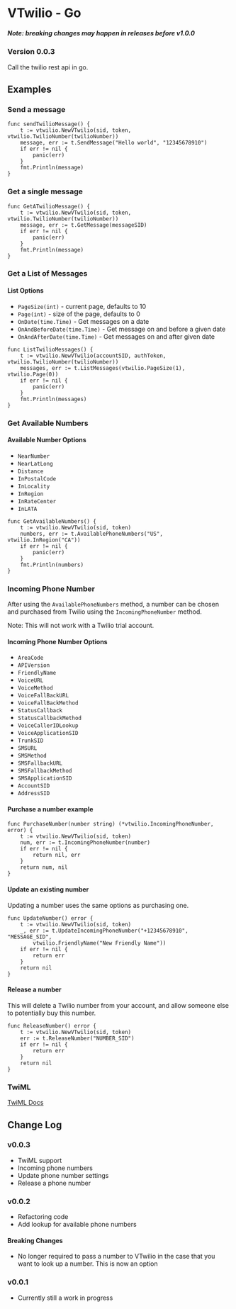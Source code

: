 # VTwilio - Go
#####  Note: breaking changes may happen in releases before v1.0.0
### Version 0.0.3
Call the twilio rest api in go.

## Examples
### Send a message
```
func sendTwilioMessage() {
	t := vtwilio.NewVTwilio(sid, token, vtwilio.TwilioNumber(twilioNumber))
	message, err := t.SendMessage("Hello world", "12345678910")
	if err != nil {
		panic(err)
	}
	fmt.Println(message)
}
```

### Get a single message
```
func GetATwilioMessage() {
	t := vtwilio.NewVTwilio(sid, token, vtwilio.TwilioNumber(twilioNumber))
	message, err := t.GetMessage(messageSID)
	if err != nil {
		panic(err)
	}
	fmt.Println(message)
}
```

### Get a List of Messages
#### List Options
- `PageSize(int)` - current page, defaults to 10
- `Page(int)` - size of the page, defaults to 0
- `OnDate(time.Time)` - Get messages on a date
- `OnAndBeforeDate(time.Time)` - Get message on and before a given date
- `OnAndAfterDate(time.Time)` - Get messages on and after given date
```
func ListTwilioMessages() {
	t := vtwilio.NewVTwilio(accountSID, authToken, vtwilio.TwilioNumber(twilioNumber))
	messages, err := t.ListMessages(vtwilio.PageSize(1), vtwilio.Page(0))
	if err != nil {
		panic(err)
	}
	fmt.Println(messages)
}
```

### Get Available Numbers
#### Available Number Options
- `NearNumber`
- `NearLatLong`
- `Distance`
- `InPostalCode`
- `InLocality`
- `InRegion`
- `InRateCenter`
- `InLATA`

```
func GetAvailableNumbers() {
	t := vtwilio.NewVTwilio(sid, token)
	numbers, err := t.AvailablePhoneNumbers("US", vtwilio.InRegion("CA"))
	if err != nil {
		panic(err)
	}
	fmt.Println(numbers)
}
```
### Incoming Phone Number
After using the `AvailablePhoneNumbers` method, a number can be chosen and purchased from Twilio using the `IncomingPhoneNumber` method.

Note: This will not work with a Twilio trial account.
#### Incoming Phone Number Options
- `AreaCode`
- `APIVersion`
- `FriendlyName`
- `VoiceURL`
- `VoiceMethod`
- `VoiceFallBackURL`
- `VoiceFallBackMethod`
- `StatusCallback`
- `StatusCallbackMethod`
- `VoiceCallerIDLookup`
- `VoiceApplicationSID`
- `TrunkSID`
- `SMSURL`
- `SMSMethod`
- `SMSFallbackURL`
- `SMSFallbackMethod`
- `SMSApplicationSID`
- `AccountSID`
- `AddressSID`
#### Purchase a number example
```
func PurchaseNumber(number string) (*vtwilio.IncomingPhoneNumber, error) {
	t := vtwilio.NewVTwilio(sid, token)
	num, err := t.IncomingPhoneNumber(number)
	if err != nil {
		return nil, err
	}
	return num, nil
}
```
#### Update an existing number
Updating a number uses the same options as purchasing one.
```
func UpdateNumber() error {
	t := vtwilio.NewVTwilio(sid, token)
	_, err := t.UpdateIncomingPhoneNumber("+12345678910", "MESSAGE_SID",
		vtwilio.FriendlyName("New Friendly Name"))
	if err != nil {
		return err
	}
	return nil
}
```
#### Release a number
This will delete a Twilio number from your account, and allow someone else to potentially buy this number.
```
func ReleaseNumber() error {
	t := vtwilio.NewVTwilio(sid, token)
	err := t.ReleaseNumber("NUMBER_SID")
	if err != nil {
		return err
	}
	return nil
}
```

### TwiML
[TwiML Docs](./twiml/README.md)

## Change Log
### v0.0.3
- TwiML support
- Incoming phone numbers
- Update phone number settings
- Release a phone number
### v0.0.2
- Refactoring code
- Add lookup for available phone numbers
#### Breaking Changes
- No longer required to pass a number to VTwilio in the case that you want to look up a number.
This is now an option

### v0.0.1
- Currently still a work in progress
